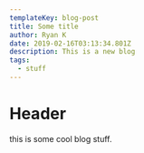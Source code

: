 ```yaml
---
templateKey: blog-post
title: Some title
author: Ryan K
date: 2019-02-16T03:13:34.801Z
description: This is a new blog
tags:
  - stuff
---
```

# Header

this is some cool blog stuff.
